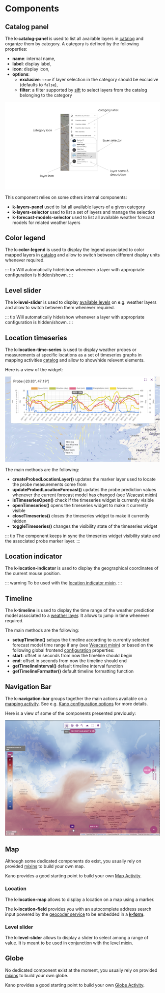 # Components

## Catalog panel

The **k-catalog-panel** is used to list all available layers in [catalog](./services.md#catalog-service) and organize them by category. A category is defined by the following properties:
* **name**: internal name,
* **label**: display label,
* **icon**: display icon,
* **options**:
  * **exclusive**: `true` if layer selection in the category should be exclusive (defaults to `false`),
  * **filter**: a filter supported by [sift](https://github.com/crcn/sift.js) to select layers from the catalog belonging to the category

![Catalog panel](../../assets/layers-panel.png)

This component relies on some others internal components:
* **k-layers-panel** used to list all available layers of a given category
* **k-layers-selector** used to list a set of layers and manage the selection
* **k-forecast-models-selector** used to list all available weather forecast models for related weather layers

## Color legend

The **k-color-legend** is used to display the legend associated to color mapped layers in [catalog](./services.md#catalog-service) and allow to switch between different display units whenever required.

::: tip
Will automatically hide/show whenever a layer with appropriate configuration is hidden/shown.
:::

## Level slider

The **k-level-slider** is used to display [available levels](./mixins.md#levels) on e.g. weather layers and allow to switch between them whenever required.

::: tip
Will automatically hide/show whenever a layer with appropriate configuration is hidden/shown.
:::

## Location timeseries

The **k-location-time-series** is used to display weather probes or measurements at specific locations as a set of timeseries graphs in mapping activities [catalog](./services.md#catalog-service) and allow to show/hide relevent elements.

Here is a view of the widget:

![Timeseries](../../assets/timeseries.png)

The main methods are the following:
* **createProbedLocationLayer()** updates the marker layer used to locate the probe measurements come from
* **updateProbedLocationForecast()** updates the probe prediction values whenever the current forecast model has changed (see [Weacast mixin](./mixins.md#weacast))
* **isTimeseriesOpen()** check if the timeseries widget is currently visible
* **openTimeseries()** opens the timeseries widget to make it currently visible
* **closeTimeseries()** closes the timeseries widget to make it currently hidden
* **toggleTimeseries()** changes the visibility state of the timeseries widget

::: tip
The component keeps in sync the timeseries widget visibility state and the associated probe marker layer.
:::

## Location indicator

The **k-location-indicator** is used to display the geographical coordinates of the current mouse position.

::: warning
To be used with the [location indicator mixin](./mixins.md#location-indicator).
:::

## Timeline

The **k-timeline** is used to display the time range of the weather prediction model associated to a [weather layer](./mixins.md#weacast). It allows to jump in time whenever required.

The main methods are the following:
* **setupTimeline()** setups the timeline according to currently selected forecast model time range if any (see [Weacast mixin](./mixins.md#weacast)) or based on the following global frontend [configuration](../../guides/basics/step-by-step.md#configuring-a-kapp) properties:
 * **start**: offset in seconds from now the timeline should begin
 * **end**: offset in seconds from now the timeline should end
* **getTimelineInterval()** default timeline interval function
* **getTimelineFormatter()** default timeline formatting function

## Navigation Bar

The **k-navigation-bar** groups together the main actions available on a [mapping activity](./mixins.md#activity). See e.g. [Kano configuration options](../kano/configuration.md) for more details.

Here is a view of some of the components presented previously:

![Mapping layout](../../assets/kano-components.png)

## Map

Although some dedicated components do exist, you usually rely on provided [mixins](./mixins.md#map) to build your own map.

Kano provides a good starting point to build your own [Map Activity](https://github.com/kalisio/kano/blob/master/src/components/MapActivity.vue).

### Location

The **k-location-map** allows to display a location on a map using a marker.

The **k-location-field** provides you with an autocomplete address search input powered by the [geocoder service](./services.md#geocoder-service) to be embedded in a [**k-form**](../kcore/components.md#forms).

### Level slider

The **k-level-slider** allows to display a slider to select among a range of
value. It is meant to be used in conjunction with the [level mixin](./mixins.md#level).

## Globe

No dedicated component exist at the moment, you usually rely on provided [mixins](./mixins.md#globe) to build your own globe.

Kano provides a good starting point to build your own [Globe Activity](https://github.com/kalisio/kano/blob/master/src/components/GlobeActivity.vue).
